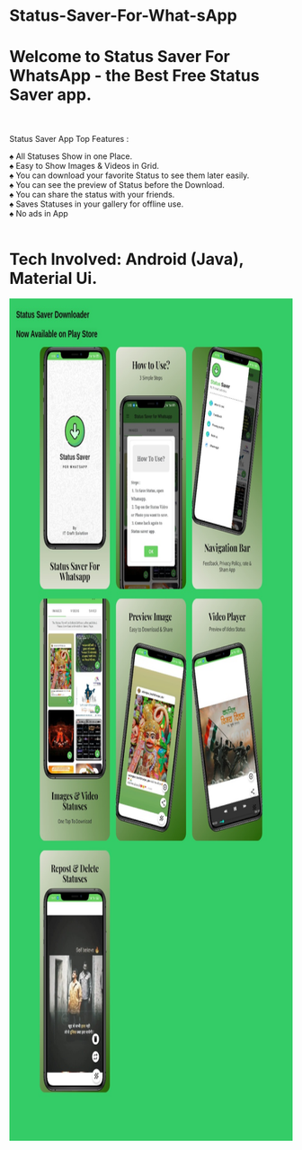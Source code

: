 # Status-Saver-For-What-sApp

# Welcome to Status Saver For WhatsApp - the Best Free Status Saver app.<br/><br/>

Status Saver App Top Features :<br/>

♠ All Statuses Show in one Place.<br/>
♠ Easy to Show Images & Videos in Grid.<br/>
♠ You can download your favorite Status to see them later easily.<br/>
♠ You can see the preview of Status before the Download.<br/>
♠ You can share the status with your friends.<br/>
♠ Saves Statuses in your gallery for offline use.<br/>
♠ No ads in App<br/><br/>

# Tech Involved: Android (Java), Material Ui.

<img src="https://github.com/akshay0077/Picture-Point/blob/Photos/status-saver.jpg" height=1500px >

